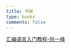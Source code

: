 ```yaml
---
title: 书单
type: books
comments: false
---
```


[汇编语言入门教程-阮一峰](ttp://www.ruanyifeng.com/blog/2018/01/assembly-language-primer.html)